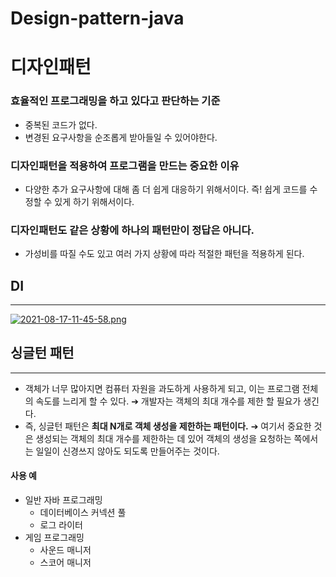 # Design-pattern-java
# 디자인패턴

### 효율적인 프로그래밍을 하고 있다고 판단하는 기준

- 중복된 코드가 없다.
- 변경된 요구사항을 순조롭게 받아들일 수 있어야한다.

### 디자인패턴을 적용하여 프로그램을 만드는 중요한 이유

- 다양한 추가 요구사항에 대해 좀 더 쉽게 대응하기 위해서이다. 즉! 쉽게 코드를 수정할 수 있게 하기 위해서이다.

### 디자인패턴도 같은 상황에 하나의 패턴만이 정답은 아니다.

- 가성비를 따질 수도 있고 여러 가지 상황에 따라 적절한 패턴을 적용하게 된다.



## DI

-------------

[![2021-08-17-11-45-58.png](https://i.postimg.cc/fLZvz8f0/2021-08-17-11-45-58.png)](https://postimg.cc/wtfNFcP6)

## 싱글턴 패턴

------------------

- 객체가 너무 많아지면 컴퓨터 자원을 과도하게 사용하게 되고, 이는 프로그램 전체의 속도를 느리게 할 수 있다. ➔ 개발자는 객체의 최대 개수를 제한 할 필요가 생긴다.
- 즉, 싱글턴 패턴은 **최대 N개로 객체 생성을 제한하는 패턴이다.** ➔ 여기서 중요한 것은 생성되는 객체의 최대 개수를 제한하는 데 있어 객체의 생성을 요청하는 쪽에서는 일일이 신경쓰지 않아도 되도록 만들어주는 것이다.

#### 사용 예

- 일반 자바 프로그래밍
  - 데이터베이스 커넥션 풀
  - 로그 라이터
- 게임 프로그래밍 
  - 사운드 매니저
  - 스코어 매니저

